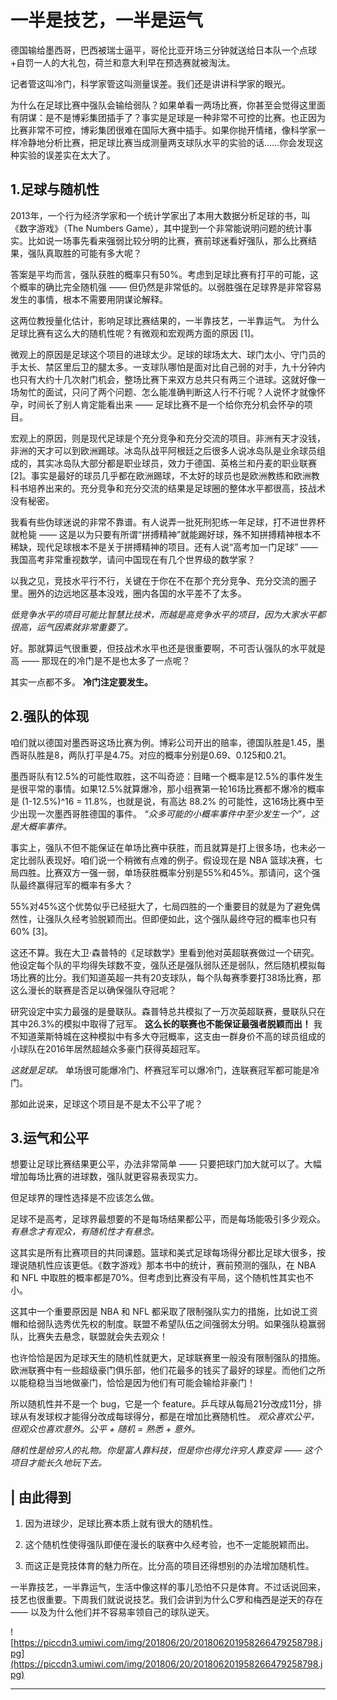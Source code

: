 # 一半是技艺，一半是运气

德国输给墨西哥，巴西被瑞士逼平，哥伦比亚开场三分钟就送给日本队一个点球+自罚一人的大礼包，荷兰和意大利早在预选赛就被淘汰。

记者管这叫冷门，科学家管这叫测量误差。我们还是讲讲科学家的眼光。

为什么在足球比赛中强队会输给弱队？如果单看一两场比赛，你甚至会觉得这里面有阴谋：是不是博彩集团插手了？事实是足球是一种非常不可控的比赛。也正因为比赛非常不可控，博彩集团很难在国际大赛中插手。如果你抛开情绪，像科学家一样冷静地分析比赛，把足球比赛当成测量两支球队水平的实验的话……你会发现这种实验的误差实在太大了。

## 1.足球与随机性

2013年，一个行为经济学家和一个统计学家出了本用大数据分析足球的书，叫《数字游戏》（The Numbers Game），其中提到一个非常能说明问题的统计事实。比如说一场事先看来强弱比较分明的比赛，赛前球迷看好强队，那么比赛结果，强队真取胜的可能有多大呢？

答案是平均而言，强队获胜的概率只有50%。考虑到足球比赛有打平的可能，这个概率的确比完全随机强 —— 但仍然是非常低的。以弱胜强在足球界是非常容易发生的事情，根本不需要用阴谋论解释。

这两位教授量化估计，影响足球比赛结果的，一半靠技艺，一半靠运气。 为什么足球比赛有这么大的随机性呢？有微观和宏观两方面的原因 [1]。

微观上的原因是足球这个项目的进球太少。足球的球场太大、球门太小、守门员的手太长、禁区里后卫的腿太多。一支球队哪怕是面对比自己弱的对手，九十分钟内也只有大约十几次射门机会，整场比赛下来双方总共只有两三个进球。这就好像一场匆忙的面试，只问了两个问题、怎么能准确判断这人行不行呢？人说怀才就像怀孕，时间长了别人肯定能看出来 —— 足球比赛不是一个给你充分机会怀孕的项目。

宏观上的原因，则是现代足球是个充分竞争和充分交流的项目。非洲有天才没钱，非洲的天才可以到欧洲踢球。冰岛队战平阿根廷之后很多人说冰岛队是业余球员组成的，其实冰岛队大部分都是职业球员，效力于德国、英格兰和丹麦的职业联赛 [2]。事实是最好的球员几乎都在欧洲踢球，不太好的球员也是欧洲教练和欧洲教科书培养出来的。充分竞争和充分交流的结果是足球圈的整体水平都很高，技战术没有秘密。

我看有些伪球迷说的非常不靠谱。有人说弄一批死刑犯练一年足球，打不进世界杯就枪毙 —— 这是以为只要有所谓“拼搏精神”就能踢好球，殊不知拼搏精神根本不稀缺，现代足球根本不是关于拼搏精神的项目。还有人说“高考加一门足球” —— 我国高考非常重视数学，请问中国现在有几个世界级的数学家？

以我之见，竞技水平行不行，关键在于你在不在那个充分竞争、充分交流的圈子里。圈外的边远地区基本没戏，圈内各国的水平差不了太多。

 *低竞争水平的项目可能比智慧比技术，而越是高竞争水平的项目，因为大家水平都很高，运气因素就非常重要了。*

好。那就算运气很重要，但技战术水平也还是很重要啊，不可否认强队的水平就是高 —— 那现在的冷门是不是也太多了一点呢？

其实一点都不多。 **冷门注定要发生。**

## 2.强队的体现

咱们就以德国对墨西哥这场比赛为例。博彩公司开出的赔率，德国队胜是1.45，墨西哥队胜是8，两队打平是4.75。对应的概率分别是0.69、0.125和0.21。

墨西哥队有12.5%的可能性取胜，这不叫奇迹：目睹一个概率是12.5%的事件发生是很平常的事情。如果12.5%就算爆冷，那小组赛第一轮16场比赛都不爆冷的概率是 (1-12.5%)^16 = 11.8%，也就是说，有高达 88.2% 的可能性，这16场比赛中至少出现一次墨西哥胜德国的事件。 *“众多可能的小概率事件中至少发生一个”，这是大概率事件。*

事实上，强队不但不能保证在单场比赛中获胜，而且就算是打上很多场，也未必一定比弱队表现好。咱们说一个稍微有点难的例子。假设现在是 NBA 篮球决赛，七局四胜。比赛双方一强一弱，单场获胜概率分别是55%和45%。那请问，这个强队最终赢得冠军的概率有多大？

55%对45%这个优势似乎已经挺大了，七局四胜的一个重要目的就是为了避免偶然性，让强队久经考验脱颖而出。但即便如此，这个强队最终夺冠的概率也只有60% [3]。

这还不算。我在大卫·森普特的《足球数学》里看到他对英超联赛做过一个研究。他设定每个队的平均得失球数不变，强队还是强队弱队还是弱队，然后随机模拟每场比赛的比分。我们知道英超一共有20支球队，每个队每赛季要打38场比赛，那这么漫长的联赛是否足以确保强队夺冠呢？

研究设定中实力最强的是曼联队。森普特总共模拟了一万次英超联赛，曼联队只在其中26.3%的模拟中取得了冠军。 **这么长的联赛也不能保证最强者脱颖而出！** 我不知道莱斯特城在这种模拟中有多大夺冠概率，这支由一群身价不高的球员组成的小球队在2016年居然超越众多豪门获得英超冠军。

 *这就是足球。* 单场很可能爆冷门、杯赛冠军可以爆冷门，连联赛冠军都可能是冷门。

那如此说来，足球这个项目是不是太不公平了呢？

## 3.运气和公平

想要让足球比赛结果更公平，办法非常简单 —— 只要把球门加大就可以了。大幅增加每场比赛的进球数，强队就更容易表现实力。

但足球界的理性选择是不应该怎么做。

足球不是高考，足球界最想要的不是每场结果都公平，而是每场能吸引多少观众。 *有悬念才有观众，有随机性才有悬念。*

这其实是所有比赛项目的共同课题。篮球和美式足球每场得分都比足球大很多，按理说随机性应该更低。《数字游戏》那本书中的统计，赛前预测的强队，在 NBA 和 NFL 中取胜的概率都是70%。但考虑到比赛没有平局，这个随机性其实也不小。

这其中一个重要原因是 NBA 和 NFL 都采取了限制强队实力的措施，比如说工资帽和给弱队选秀优先权的制度。联盟不希望队伍之间强弱太分明。如果强队稳赢弱队，比赛失去悬念，联盟就会失去观众！

也许恰恰是因为足球天生的随机性就更大，足球联赛里一般没有限制强队的措施。欧洲联赛中有一些超级豪门俱乐部，他们花最多的钱买了最好的球星。而他们之所以能稳稳当当地做豪门，恰恰是因为他们有可能会输给非豪门！

所以随机性并不是一个 bug，它是一个 feature。乒乓球从每局21分改成11分，排球从有发球权才能得分改成每球得分，都是在增加比赛随机性。 *观众喜欢公平，但观众也喜欢意外。公平 + 随机 = 熟悉 + 意外。*

 *随机性是给穷人的礼物。你是富人靠科技，但是你也得允许穷人靠变异 —— 这个项目才能长久地玩下去。*

## | 由此得到

1. 因为进球少，足球比赛本质上就有很大的随机性。

2. 这个随机性使得强队即便在漫长的联赛中久经考验，也不一定能脱颖而出。

3. 而这正是竞技体育的魅力所在。比分高的项目还得想别的办法增加随机性。

一半靠技艺，一半靠运气，生活中像这样的事儿恐怕不只是体育。不过话说回来，技艺也很重要。下周我们就说说技艺。我们会讲到为什么C罗和梅西是逆天的存在 —— 以及为什么他们并不容易率领自己的球队逆天。

![https://piccdn3.umiwi.com/img/201806/20/201806201958266479258798.jpg](https://piccdn3.umiwi.com/img/201806/20/201806201958266479258798.jpg)

---
